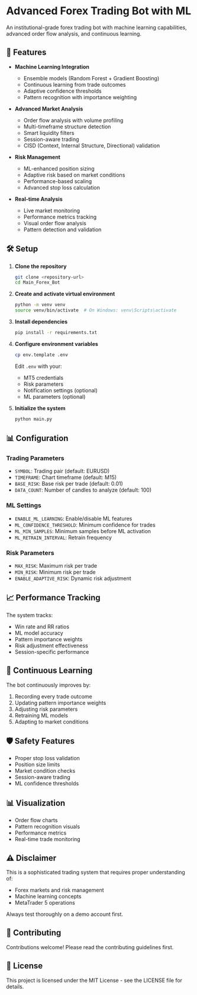 # Advanced Forex Trading Bot with ML

An institutional-grade forex trading bot with machine learning capabilities, advanced order flow analysis, and continuous learning.

## 🚀 Features

- **Machine Learning Integration**
  - Ensemble models (Random Forest + Gradient Boosting)
  - Continuous learning from trade outcomes
  - Adaptive confidence thresholds
  - Pattern recognition with importance weighting

- **Advanced Market Analysis**
  - Order flow analysis with volume profiling
  - Multi-timeframe structure detection
  - Smart liquidity filters
  - Session-aware trading
  - CISD (Context, Internal Structure, Directional) validation

- **Risk Management**
  - ML-enhanced position sizing
  - Adaptive risk based on market conditions
  - Performance-based scaling
  - Advanced stop loss calculation

- **Real-time Analysis**
  - Live market monitoring
  - Performance metrics tracking
  - Visual order flow analysis
  - Pattern detection and validation

## 🛠 Setup

1. **Clone the repository**
   ```bash
   git clone <repository-url>
   cd Main_Forex_Bot
   ```

2. **Create and activate virtual environment**
   ```bash
   python -m venv venv
   source venv/bin/activate  # On Windows: venv\Scripts\activate
   ```

3. **Install dependencies**
   ```bash
   pip install -r requirements.txt
   ```

4. **Configure environment variables**
   ```bash
   cp env.template .env
   ```
   Edit `.env` with your:
   - MT5 credentials
   - Risk parameters
   - Notification settings (optional)
   - ML parameters (optional)

5. **Initialize the system**
   ```bash
   python main.py
   ```

## 📊 Configuration

### Trading Parameters
- `SYMBOL`: Trading pair (default: EURUSD)
- `TIMEFRAME`: Chart timeframe (default: M15)
- `BASE_RISK`: Base risk per trade (default: 0.01)
- `DATA_COUNT`: Number of candles to analyze (default: 100)

### ML Settings
- `ENABLE_ML_LEARNING`: Enable/disable ML features
- `ML_CONFIDENCE_THRESHOLD`: Minimum confidence for trades
- `ML_MIN_SAMPLES`: Minimum samples before ML activation
- `ML_RETRAIN_INTERVAL`: Retrain frequency

### Risk Parameters
- `MAX_RISK`: Maximum risk per trade
- `MIN_RISK`: Minimum risk per trade
- `ENABLE_ADAPTIVE_RISK`: Dynamic risk adjustment

## 📈 Performance Tracking

The system tracks:
- Win rate and RR ratios
- ML model accuracy
- Pattern importance weights
- Risk adjustment effectiveness
- Session-specific performance

## 🔄 Continuous Learning

The bot continuously improves by:
1. Recording every trade outcome
2. Updating pattern importance weights
3. Adjusting risk parameters
4. Retraining ML models
5. Adapting to market conditions

## 🛡 Safety Features

- Proper stop loss validation
- Position size limits
- Market condition checks
- Session-aware trading
- ML confidence thresholds

## 📊 Visualization

- Order flow charts
- Pattern recognition visuals
- Performance metrics
- Real-time trade monitoring

## ⚠️ Disclaimer

This is a sophisticated trading system that requires proper understanding of:
- Forex markets and risk management
- Machine learning concepts
- MetaTrader 5 operations

Always test thoroughly on a demo account first.

## 🤝 Contributing

Contributions welcome! Please read the contributing guidelines first.

## 📝 License

This project is licensed under the MIT License - see the LICENSE file for details.